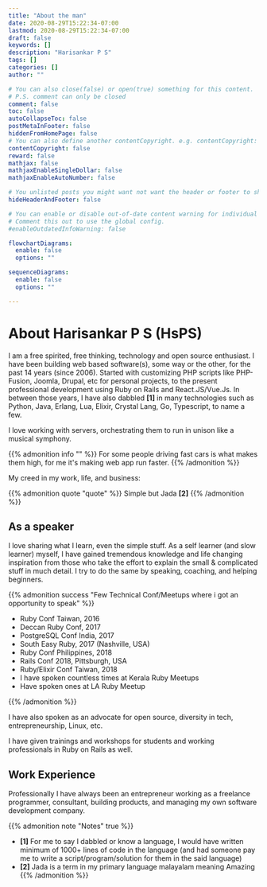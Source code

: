 ```yaml
---
title: "About the man"
date: 2020-08-29T15:22:34-07:00
lastmod: 2020-08-29T15:22:34-07:00
draft: false
keywords: []
description: "Harisankar P S"
tags: []
categories: []
author: ""

# You can also close(false) or open(true) something for this content.
# P.S. comment can only be closed
comment: false
toc: false
autoCollapseToc: false
postMetaInFooter: false
hiddenFromHomePage: false
# You can also define another contentCopyright. e.g. contentCopyright: "This is another copyright."
contentCopyright: false
reward: false
mathjax: false
mathjaxEnableSingleDollar: false
mathjaxEnableAutoNumber: false

# You unlisted posts you might want not want the header or footer to show
hideHeaderAndFooter: false

# You can enable or disable out-of-date content warning for individual post.
# Comment this out to use the global config.
#enableOutdatedInfoWarning: false

flowchartDiagrams:
  enable: false
  options: ""

sequenceDiagrams: 
  enable: false
  options: ""

---
```


<!--more-->

# About Harisankar P S (HsPS)

I am a free spirited, free thinking, technology and open source enthusiast. I have been building web based software(s), some way or the other, for the past 14 years (since 2006). Started with customizing PHP scripts like PHP-Fusion, Joomla, Drupal, etc for personal projects, to the present professional development using Ruby on Rails and React.JS/Vue.Js. In between those years, I have also dabbled **[1]** in many technologies such as Python, Java, Erlang, Lua, Elixir, Crystal Lang, Go, Typescript, to name a few.

I love working with servers, orchestrating them to run in unison like a musical symphony. 

{{% admonition info "" %}}
For some people driving fast cars is what makes them high, for me it's making web app run faster.
{{% /admonition %}}

My creed in my work, life, and business:

{{% admonition quote "quote" %}}
Simple but Jada **[2]**
{{% /admonition %}}

## As a speaker

I love sharing what I learn, even the simple stuff. As a self learner (and slow learner) myself, I have gained tremendous knowledge and life changing inspiration from those who take the effort to explain the small & complicated stuff in much detail. I try to do the same by speaking, coaching, and helping beginners.

{{% admonition success "Few Technical Conf/Meetups where i got an opportunity to speak" %}}

* Ruby Conf Taiwan, 2016
* Deccan Ruby Conf, 2017
* PostgreSQL Conf India, 2017
* South Easy Ruby, 2017 (Nashville, USA)
* Ruby Conf Philippines, 2018
* Rails Conf 2018, Pittsburgh, USA
* Ruby/Elixir Conf Taiwan, 2018
* I have spoken countless times at Kerala Ruby Meetups
* Have spoken ones at LA Ruby Meetup

{{% /admonition %}}

I have also spoken as an advocate for open source, diversity in tech, entrepreneurship, Linux, etc.

I have given trainings and workshops for students and working professionals in Ruby on Rails as well.

## Work Experience

Professionally I have always been an entrepreneur working as a freelance programmer, consultant, building products, and managing my own software development company.


{{% admonition note "Notes" true %}}
* **[1]** For me to say I dabbled or know a language, I would have written minimum of 1000+ lines of code in the language (and had someone pay me to write a script/program/solution for them in the said language)
* **[2]** Jada is a term in my primary language malayalam meaning Amazing
{{% /admonition %}}



